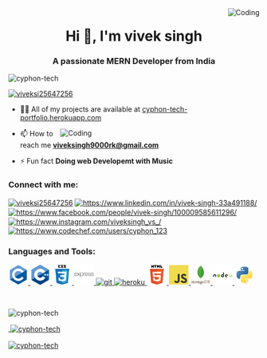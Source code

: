 
 <img align="right" alt="Coding"  src="https://media-exp1.licdn.com/dms/image/C5616AQFR4JIm_FDdVg/profile-displaybackgroundimage-shrink_350_1400/0/1607187327471?e=1675900800&v=beta&t=FRZdRBVZDwSqop0qSTyIL4zv4wjjl8W4KiUOSeigks8">
<h1 align="center">Hi 👋, I'm vivek singh</h1>
<h3 align="center">A passionate MERN Developer from India</h3>

<p align="left"> <img src="https://komarev.com/ghpvc/?username=cyphon-tech&label=Profile%20views&color=0e75b6&style=flat" alt="cyphon-tech" /> </p>

<!-- <p align="left"> <a href="https://github.com/ryo-ma/github-profile-trophy"><img src="https://github-profile-trophy.vercel.app/?username=cyphon-tech" alt="cyphon-tech" /></a> </p> -->

<p align="left"> <a href="https://twitter.com/viveksi25647256" target="blank"><img src="https://img.shields.io/twitter/follow/viveksi25647256?logo=twitter&style=for-the-badge" alt="viveksi25647256" /></a> </p>

- 👨‍💻 All of my projects are available at [cyphon-tech-portfolio.herokuapp.com](cyphon-tech-portfolio.herokuapp.com)

 <img align="right" alt="Coding" width="400" src="https://cdn.dribbble.com/users/1233499/screenshots/3852878/mobile-development2-2.gif">

- 📫 How to reach me **viveksingh9000rk@gmail.com**

- ⚡ Fun fact **Doing web Developemt with Music**

<h3 align="left">Connect with me:</h3>
<p align="left">
<a href="https://twitter.com/viveksi25647256" target="blank"><img align="center" src="https://raw.githubusercontent.com/rahuldkjain/github-profile-readme-generator/master/src/images/icons/Social/twitter.svg" alt="viveksi25647256" height="30" width="40" /></a>
<a href="https://linkedin.com/in/https://www.linkedin.com/in/vivek-singh-33a491188/" target="blank"><img align="center" src="https://raw.githubusercontent.com/rahuldkjain/github-profile-readme-generator/master/src/images/icons/Social/linked-in-alt.svg" alt="https://www.linkedin.com/in/vivek-singh-33a491188/" height="30" width="40" /></a>
<a href="https://fb.com/https://www.facebook.com/people/vivek-singh/100009585611296/" target="blank"><img align="center" src="https://raw.githubusercontent.com/rahuldkjain/github-profile-readme-generator/master/src/images/icons/Social/facebook.svg" alt="https://www.facebook.com/people/vivek-singh/100009585611296/" height="30" width="40" /></a>
<a href="https://instagram.com/https://www.instagram.com/viveksingh_vs_/" target="blank"><img align="center" src="https://raw.githubusercontent.com/rahuldkjain/github-profile-readme-generator/master/src/images/icons/Social/instagram.svg" alt="https://www.instagram.com/viveksingh_vs_/" height="30" width="40" /></a>
<a href="https://www.codechef.com/users/https://www.codechef.com/users/cyphon_123" target="blank"><img align="center" src="https://cdn.jsdelivr.net/npm/simple-icons@3.1.0/icons/codechef.svg" alt="https://www.codechef.com/users/cyphon_123" height="30" width="40" /></a>
</p>

<!-- <img align="center" src="https://cdn.dribbble.com/users/1235346/screenshots/3956218/dribbble_02.gif" /> -->
<h3 align="left">Languages and Tools:</h3>
<p align="left"> <a href="https://www.cprogramming.com/" target="_blank"> <img src="https://raw.githubusercontent.com/devicons/devicon/master/icons/c/c-original.svg" alt="c" width="40" height="40"/> </a> <a href="https://www.w3schools.com/cpp/" target="_blank"> <img src="https://raw.githubusercontent.com/devicons/devicon/master/icons/cplusplus/cplusplus-original.svg" alt="cplusplus" width="40" height="40"/> </a> <a href="https://www.w3schools.com/css/" target="_blank"> <img src="https://raw.githubusercontent.com/devicons/devicon/master/icons/css3/css3-original-wordmark.svg" alt="css3" width="40" height="40"/> </a> <a href="https://expressjs.com" target="_blank"> <img src="https://raw.githubusercontent.com/devicons/devicon/master/icons/express/express-original-wordmark.svg" alt="express" width="40" height="40"/> </a> <a href="https://git-scm.com/" target="_blank"> <img src="https://www.vectorlogo.zone/logos/git-scm/git-scm-icon.svg" alt="git" width="40" height="40"/> </a> <a href="https://heroku.com" target="_blank"> <img src="https://www.vectorlogo.zone/logos/heroku/heroku-icon.svg" alt="heroku" width="40" height="40"/> </a> <a href="https://www.w3.org/html/" target="_blank"> <img src="https://raw.githubusercontent.com/devicons/devicon/master/icons/html5/html5-original-wordmark.svg" alt="html5" width="40" height="40"/> </a> <a href="https://developer.mozilla.org/en-US/docs/Web/JavaScript" target="_blank"> <img src="https://raw.githubusercontent.com/devicons/devicon/master/icons/javascript/javascript-original.svg" alt="javascript" width="40" height="40"/> </a> <a href="https://www.mongodb.com/" target="_blank"> <img src="https://raw.githubusercontent.com/devicons/devicon/master/icons/mongodb/mongodb-original-wordmark.svg" alt="mongodb" width="40" height="40"/> </a> <a href="https://nodejs.org" target="_blank"> <img src="https://raw.githubusercontent.com/devicons/devicon/master/icons/nodejs/nodejs-original-wordmark.svg" alt="nodejs" width="40" height="40"/> </a> <a href="https://www.python.org" target="_blank"> <img src="https://raw.githubusercontent.com/devicons/devicon/master/icons/python/python-original.svg" alt="python" width="40" height="40"/> </a> <a href="https://www.rabbitmq.com" target="_blank"> </p>

<br/>
<div>

<p><img align="left" src="https://github-readme-stats.vercel.app/api/top-langs?username=cyphon-tech&show_icons=true&locale=en&layout=compact" alt="cyphon-tech" /></p>
<br/>

<p>&nbsp;<img align="center" src="https://github-readme-stats.vercel.app/api?username=cyphon-tech&show_icons=true&locale=en" alt="cyphon-tech" /></p>
  </div>



<p><img align="center" src="https://github-readme-streak-stats.herokuapp.com/?user=cyphon-tech&" alt="cyphon-tech" /></p>
